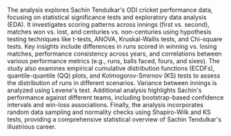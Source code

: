 The analysis explores Sachin Tendulkar's ODI cricket performance data, focusing on statistical significance tests and exploratory data analysis (EDA). It investigates scoring patterns across innings (first vs. second), matches won vs. lost, and centuries vs. non-centuries using hypothesis testing techniques like t-tests, ANOVA, Kruskal-Wallis tests, and Chi-square tests. Key insights include differences in runs scored in winning vs. losing matches, performance consistency across years, and correlations between various performance metrics (e.g., runs, balls faced, fours, and sixes). The study also examines empirical cumulative distribution functions (ECDFs), quantile-quantile (QQ) plots, and Kolmogorov-Smirnov (KS) tests to assess the distribution of runs in different scenarios. Variance between innings is analyzed using Levene's test. Additional analysis highlights Sachin's performance against different teams, including bootstrap-based confidence intervals and win-loss associations. Finally, the analysis incorporates random data sampling and normality checks using Shapiro-Wilk and KS tests, providing a comprehensive statistical overview of Sachin Tendulkar's illustrious career.
